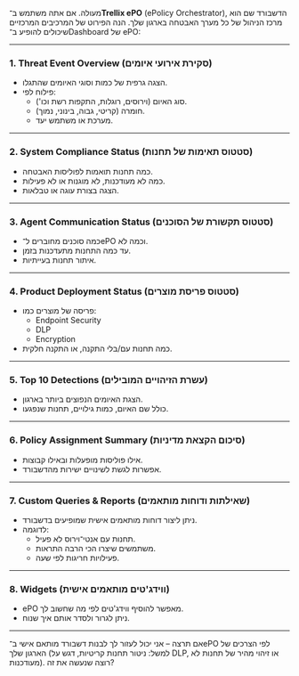 מעולה. אם אתה משתמש ב־**Trellix ePO** (ePolicy Orchestrator), הדשבורד שם הוא מרכז הניהול של כל מערך האבטחה בארגון שלך. הנה הפירוט של המרכיבים המרכזיים שיכולים להופיע ב־Dashboard של ePO:

---

### **1. Threat Event Overview (סקירת אירועי איומים)**
- הצגה גרפית של כמות וסוגי האיומים שהתגלו.
- פילוח לפי:
  - סוג האיום (וירוסים, רוגלות, התקפות רשת וכו').
  - חומרה (קריטי, גבוה, בינוני, נמוך).
  - מערכת או משתמש יעד.

---

### **2. System Compliance Status (סטטוס תאימות של תחנות)**
- כמה תחנות תואמות לפוליסות האבטחה.
- כמה לא מעודכנות, לא מוגנות או לא פעילות.
- הצגה בצורת עוגה או טבלאות.

---

### **3. Agent Communication Status (סטטוס תקשורת של הסוכנים)**
- כמה סוכנים מחוברים ל־ePO וכמה לא.
- עד כמה התחנות מתעדכנות בזמן.
- איתור תחנות בעייתיות.

---

### **4. Product Deployment Status (סטטוס פריסת מוצרים)**
- פריסה של מוצרים כמו:
  - Endpoint Security
  - DLP
  - Encryption
- כמה תחנות עם/בלי התקנה, או התקנה חלקית.

---

### **5. Top 10 Detections (עשרת הזיהויים המובילים)**
- הצגת האיומים הנפוצים ביותר בארגון.
- כולל שם האיום, כמות גילויים, תחנות שנפגעו.

---

### **6. Policy Assignment Summary (סיכום הקצאת מדיניות)**
- אילו פוליסות מופעלות ובאילו קבוצות.
- אפשרות לגשת לשינויים ישירות מהדשבורד.

---

### **7. Custom Queries & Reports (שאילתות ודוחות מותאמים)**
- ניתן ליצור דוחות מותאמים אישית שמופיעים בדשבורד.
- לדוגמה:
  - תחנות עם אנטי־וירוס לא פעיל.
  - משתמשים שיצרו הכי הרבה התראות.
  - פעילויות חריגות לפי שעה.

---

### **8. Widgets (ווידג'טים מותאמים אישית)**
- ePO מאפשר להוסיף ווידג'טים לפי מה שחשוב לך.
- ניתן לגרור ולסדר אותם איך שנוח.

---

אם תרצה – אני יכול לעזור לך לבנות דשבורד מותאם אישי ב־ePO לפי הצרכים של הארגון שלך (למשל: ניטור תחנות קריטיות, דגש על DLP, או זיהוי מהיר של תחנות לא מעודכנות). רוצה שנעשה את זה?
